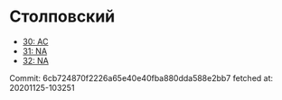 # Столповский
- [30: AC](30.md)
- [31: NA](31.md)
- [32: NA](32.md)

Commit: 6cb724870f2226a65e40e40fba880dda588e2bb7
 fetched at: 20201125-103251

